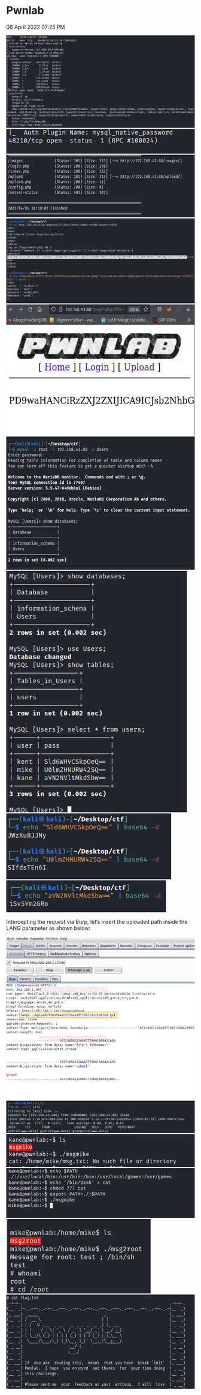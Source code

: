 # Pwnlab
06 April 2022
07:25 PM

<img src="Pwnlab/media/image1.png" style="width:6.125in;height:2.575in" />

<img src="Pwnlab/media/image2.png" style="width:5.33333in;height:0.68333in" />

<img src="Pwnlab/media/image3.png" style="width:6.26667in;height:1.74167in" />

<img src="Pwnlab/media/image4.png" style="width:6.33333in;height:2.36667in" />

<img src="Pwnlab/media/image5.png" style="width:5.91667in;height:3.64167in" />

<img src="Pwnlab/media/image6.png" style="width:5.99167in;height:3.70833in" />

<img src="Pwnlab/media/image7.png" style="width:5.03333in;height:6.725in" />

<img src="Pwnlab/media/image8.png" style="width:4.59167in;height:1.83333in" />

<img src="Pwnlab/media/image9.png" style="width:4.45in;height:0.88333in" />

Intercepting the request via Burp, let’s insert the uploaded path inside the LANG parameter as shown below:

<img src="Pwnlab/media/image10.png" style="width:5.625in;height:4.54167in" />

<img src="Pwnlab/media/image11.png" style="width:5.33333in;height:0.9in" />

<img src="Pwnlab/media/image12.png" style="width:5.36667in;height:0.90833in" />

<img src="Pwnlab/media/image13.png" style="width:5.29167in;height:1.39167in" />

<img src="Pwnlab/media/image14.png" style="width:4.01667in;height:2.06667in" />

<img src="Pwnlab/media/image15.png" style="width:6.075in;height:2.625in" />
